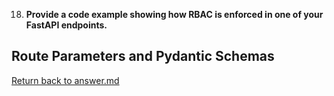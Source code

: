 
18. **Provide a code example showing how RBAC is enforced in one of your FastAPI endpoints.**

## Route Parameters and Pydantic Schemas



[Return back to answer.md](/answer.md)